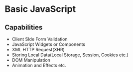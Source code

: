# Basic JavaScript

##  Capabilities

- Client SIde Form Validation
- JavaScript Widgets or Components
- XML HTTP Request(XHR)
- Storing Local Data(Local Storage, Session, Cookies etc.)
- DOM Manipulation
- Animation and Effects etc.


